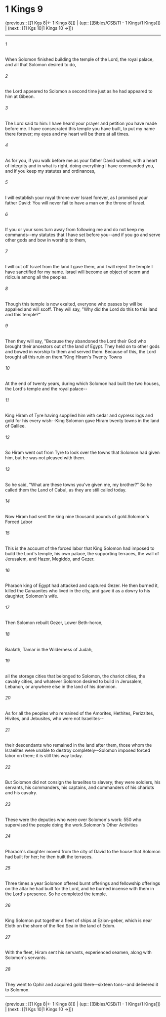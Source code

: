 # 1 Kings 9

(previous:: [[1 Kgs 8|← 1 Kings 8]]) | (up:: [[Bibles/CSB/11 - 1 Kings/1 Kings]]) | (next:: [[1 Kgs 10|1 Kings 10 →]])

***


###### 1 
When Solomon finished building the temple of the Lord, the royal palace, and all that Solomon desired to do, 

###### 2 
the Lord appeared to Solomon a second time just as he had appeared to him at Gibeon. 

###### 3 
The Lord said to him: I have heard your prayer and petition you have made before me. I have consecrated this temple you have built, to put my name there forever; my eyes and my heart will be there at all times. 

###### 4 
As for you, if you walk before me as your father David walked, with a heart of integrity and in what is right, doing everything I have commanded you, and if you keep my statutes and ordinances, 

###### 5 
I will establish your royal throne over Israel forever, as I promised your father David: You will never fail to have a man on the throne of Israel. 

###### 6 
If you or your sons turn away from following me and do not keep my commands--my statutes that I have set before you--and if you go and serve other gods and bow in worship to them, 

###### 7 
I will cut off Israel from the land I gave them, and I will reject the temple I have sanctified for my name. Israel will become an object of scorn and ridicule among all the peoples. 

###### 8 
Though this temple is now exalted, everyone who passes by will be appalled and will scoff. They will say, "Why did the Lord do this to this land and this temple?" 

###### 9 
Then they will say, "Because they abandoned the Lord their God who brought their ancestors out of the land of Egypt. They held on to other gods and bowed in worship to them and served them. Because of this, the Lord brought all this ruin on them."King Hiram's Twenty Towns 

###### 10 
At the end of twenty years, during which Solomon had built the two houses, the Lord's temple and the royal palace-- 

###### 11 
King Hiram of Tyre having supplied him with cedar and cypress logs and gold for his every wish--King Solomon gave Hiram twenty towns in the land of Galilee. 

###### 12 
So Hiram went out from Tyre to look over the towns that Solomon had given him, but he was not pleased with them. 

###### 13 
So he said, "What are these towns you've given me, my brother?" So he called them the Land of Cabul, as they are still called today. 

###### 14 
Now Hiram had sent the king nine thousand pounds of gold.Solomon's Forced Labor 

###### 15 
This is the account of the forced labor that King Solomon had imposed to build the Lord's temple, his own palace, the supporting terraces, the wall of Jerusalem, and Hazor, Megiddo, and Gezer. 

###### 16 
Pharaoh king of Egypt had attacked and captured Gezer. He then burned it, killed the Canaanites who lived in the city, and gave it as a dowry to his daughter, Solomon's wife. 

###### 17 
Then Solomon rebuilt Gezer, Lower Beth-horon, 

###### 18 
Baalath, Tamar in the Wilderness of Judah, 

###### 19 
all the storage cities that belonged to Solomon, the chariot cities, the cavalry cities, and whatever Solomon desired to build in Jerusalem, Lebanon, or anywhere else in the land of his dominion. 

###### 20 
As for all the peoples who remained of the Amorites, Hethites, Perizzites, Hivites, and Jebusites, who were not Israelites-- 

###### 21 
their descendants who remained in the land after them, those whom the Israelites were unable to destroy completely--Solomon imposed forced labor on them; it is still this way today. 

###### 22 
But Solomon did not consign the Israelites to slavery; they were soldiers, his servants, his commanders, his captains, and commanders of his chariots and his cavalry. 

###### 23 
These were the deputies who were over Solomon's work: 550 who supervised the people doing the work.Solomon's Other Activities 

###### 24 
Pharaoh's daughter moved from the city of David to the house that Solomon had built for her; he then built the terraces. 

###### 25 
Three times a year Solomon offered burnt offerings and fellowship offerings on the altar he had built for the Lord, and he burned incense with them in the Lord's presence. So he completed the temple. 

###### 26 
King Solomon put together a fleet of ships at Ezion-geber, which is near Eloth on the shore of the Red Sea in the land of Edom. 

###### 27 
With the fleet, Hiram sent his servants, experienced seamen, along with Solomon's servants. 

###### 28 
They went to Ophir and acquired gold there--sixteen tons--and delivered it to Solomon.

***

(previous:: [[1 Kgs 8|← 1 Kings 8]]) | (up:: [[Bibles/CSB/11 - 1 Kings/1 Kings]]) | (next:: [[1 Kgs 10|1 Kings 10 →]])
